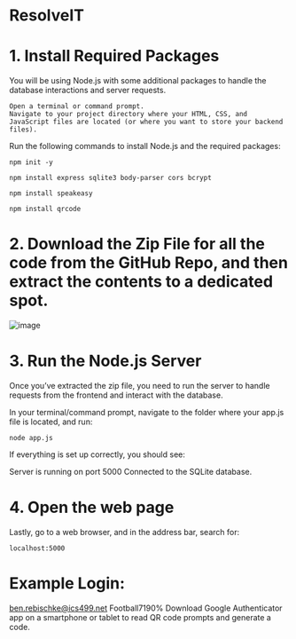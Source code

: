 # ResolveIT

# 1. Install Required Packages

You will be using Node.js with some additional packages to handle the database interactions and server requests.

    Open a terminal or command prompt.
    Navigate to your project directory where your HTML, CSS, and JavaScript files are located (or where you want to store your backend files).

Run the following commands to install Node.js and the required packages:

`npm init -y`

`npm install express sqlite3 body-parser cors bcrypt`

`npm install speakeasy`

`npm install qrcode`

# 2. Download the Zip File for all the code from the GitHub Repo, and then extract the contents to a dedicated spot.
![image](https://github.com/user-attachments/assets/a96aa9ea-5f0c-4807-a559-f668a22ad025)


# 3. Run the Node.js Server

Once you’ve extracted the zip file, you need to run the server to handle requests from the frontend and interact with the database.

In your terminal/command prompt, navigate to the folder where your app.js file is located, and run:

`node app.js`

If everything is set up correctly, you should see:

Server is running on port 5000
Connected to the SQLite database.

# 4. Open the web page

Lastly, go to a web browser, and in the address bar, search for:

`localhost:5000`

# Example Login:

ben.rebischke@ics499.net
Football7190%
Download Google Authenticator app on a smartphone or tablet to read QR code prompts and generate a code.
